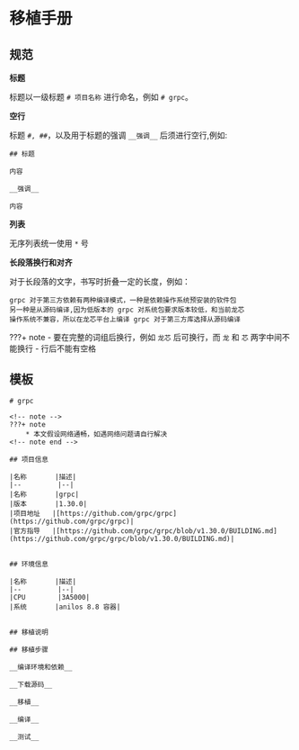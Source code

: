 # 移植手册

## 规范

__标题__

标题以一级标题 `# 项目名称` 进行命名，例如 `# grpc`。

__空行__

标题 `#, ##`，以及用于标题的强调 `__强调__` 后须进行空行,例如:

    ## 标题

    内容

    __强调__

    内容

__列表__

无序列表统一使用 `*` 号

__长段落换行和对齐__

对于长段落的文字，书写时折叠一定的长度，例如：

    grpc 对于第三方依赖有两种编译模式，一种是依赖操作系统预安装的软件包
    另一种是从源码编译,因为低版本的 grpc 对系统包要求版本较低，和当前龙芯
    操作系统不兼容，所以在龙芯平台上编译 grpc 对于第三方库选择从源码编译

???+ note
    - 要在完整的词组后换行，例如 `龙芯` 后可换行，而 `龙` 和 `芯` 两字中间不能换行
    - 行后不能有空格

## 模板

    # grpc
    
    <!-- note -->
    ???+ note
        * 本文假设网络通畅，如遇网络问题请自行解决
    <!-- note end -->
    
    ## 项目信息
    
    |名称       |描述|
    |--         |--|
    |名称       |grpc|
    |版本       |1.30.0|
    |项目地址   |[https://github.com/grpc/grpc](https://github.com/grpc/grpc)|
    |官方指导   |[https://github.com/grpc/grpc/blob/v1.30.0/BUILDING.md](https://github.com/grpc/grpc/blob/v1.30.0/BUILDING.md)|
    
    
    ## 环境信息
    
    |名称       |描述|
    |--         |--|
    |CPU        |3A5000|
    |系统       |anilos 8.8 容器|
    
    
    ## 移植说明
    
    ## 移植步骤
    
    __编译环境和依赖__
    
    __下载源码__
    
    __移植__
    
    __编译__
    
    __测试__


